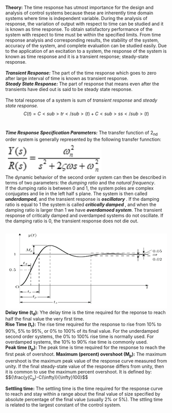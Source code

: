 <script src='https://cdnjs.cloudflare.com/ajax/libs/mathjax/2.7.4/MathJax.js?config=default'></script>

<strong>Theory:</strong> The time response has utmost importance for the design and analysis of control systems because these are inherently time domain systems where time is independent variable. During the analysis of response, the variation of output with respect to time can be studied and it is known as time response. To obtain satisfactory performance of the system with respect to time must be within the specified limits. From time response analysis and corresponding results, the stability of the system, accuracy of the system, and complete evaluation can be studied easily. Due to the application of an excitation to a system, the response of the system is known as time response and it is a transient response; steady-state response.
<br>
<br>
<strong><em>Transient Response:</em></strong> The part of the time response which goes to zero after large interval of time is known as transient response.<br>
<strong><em>Steady State Response:</em></strong> The part of response that means even after the transients have died out is said to be steady state response.
<br><br>
The total response of a system is sum of <em>transient response</em> and <em>steady state response.</em> 
$${C(t)=C<sub>tr</sub>(t) + C<sub>ss</sub>(t)}$$
<br>
<br>
<strong><em> Time Response Specification Parameters:</em></strong> The transfer function of 2<sub>nd</sub> order system is generally represented by the following transfer funnction:<br>
<img src="./images/theoryeq1.svg">
<br>
The dynamic behavior of the second order system can then be described in terms of two parameters: the <em>dumping ratio</em> and the <em>natural frequency</em>.<br>
If the dumping ratio is between 0 and 1, the system poles are complex conjugates and lie in  the left half s plane. The system is then called <strong><em> underdamped</em></strong>, and the transient response is <strong><em> oscillatory </em></strong>. If the damping ratio is equal to 1 the system is called <strong><em>critically damped </em></strong>, and when the damping ratio is larger than 1 we have <strong><em>overdamoed system</em></strong>. The transient response of critically damped and overdamped systems do not oscillate. If the damping ratio is 0, the transient response does not die out.
<br>

<br>
<img src="./images/graph.png">
<strong> Delay time (t<sub>d</sub>):</strong> Yhe delay time is the time required for the reponse to reach half the final value the very first time.
<br>
<strong> Rise Time (t<sub>r</sub>):</strong> The rise time required for the response to rise from 10% to 90%, 5% to 95%, or 0% to 100% of its final value. For the underdamped second order systems, the 0% to 100% rise time is normally used. For overdamped systems, the 10% to 90% rise time is commonly used.
<br>
<strong>Peak time (t<sub>p</sub>):</strong> The peak time is time required for the response to reach the first peak of overshoot.
<strong>Maximum (percent) overshoot (M<sub>p</sub>):</strong> The maximum overshoot is the maximum peak value of the response curve measured from unity. If the final steady-state value of the response differs from unity, then it is common to use the maximum percent overshoot. It is defined by:
$${\frac{y(C<sub>p</sub>)-C(\infty)}{\infty}100}$$

<strong> Settling time:</strong> The settling time is the time required for the response curve to reach and stay within a range about the final value of size specified by absolute percentage  of the final value (usually 2% or 5%). The sttling time is related to the largest constant of the control system.
